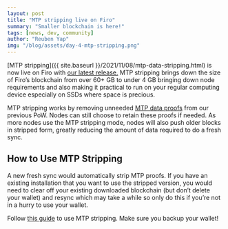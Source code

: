 ```yaml
---
layout: post
title: "MTP stripping live on Firo"
summary: "Smaller blockchain is here!"
tags: [news, dev, community]
author: "Reuben Yap"
img: "/blog/assets/day-4-mtp-stripping.png"
---
```

[MTP stripping]({{ site.baseurl }}/2021/11/08/mtp-data-stripping.html) is now live on Firo with [our latest release.](https://github.com/firoorg/firo/releases) MTP stripping brings down the size of Firo’s blockchain from over 60+ GB to under 4 GB bringing down node requirements and also making it practical to run on your regular computing device especially on SSDs where space is precious.

MTP stripping works by removing unneeded [MTP data proofs](https://arxiv.org/pdf/1606.03588.pdf) from our previous PoW. Nodes can still choose to retain these proofs if needed. As more nodes use the MTP stripping mode, nodes will also push older blocks in stripped form, greatly reducing the amount of data required to do a fresh sync.

## How to Use MTP Stripping

A new fresh sync would automatically strip MTP proofs. If you have an existing installation that you want to use the stripped version, you would need to clear off your existing downloaded blockchain (but don’t delete your wallet) and resync which may take a while so only do this if you’re not in a hurry to use your wallet.

Follow [this guide](https://github.com/firoorg/firo/wiki/MTP-stripping) to use MTP stripping. Make sure you backup your wallet!
